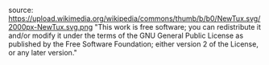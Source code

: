 source:
  https://upload.wikimedia.org/wikipedia/commons/thumb/b/b0/NewTux.svg/2000px-NewTux.svg.png
  "This work is free software; you can redistribute it and/or modify it under the terms of the GNU General Public License as published by the Free Software Foundation; either version 2 of the License, or any later version."
  
